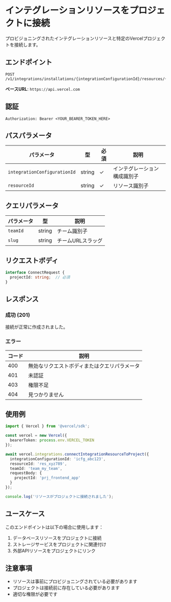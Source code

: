 # インテグレーションリソースをプロジェクトに接続

プロビジョニングされたインテグレーションリソースと特定のVercelプロジェクトを接続します。

## エンドポイント

```
POST /v1/integrations/installations/{integrationConfigurationId}/resources/{resourceId}/connections
```

**ベースURL**: `https://api.vercel.com`

## 認証

```
Authorization: Bearer <YOUR_BEARER_TOKEN_HERE>
```

## パスパラメータ

| パラメータ | 型 | 必須 | 説明 |
|----------|------|------|------|
| `integrationConfigurationId` | string | ✓ | インテグレーション構成識別子 |
| `resourceId` | string | ✓ | リソース識別子 |

## クエリパラメータ

| パラメータ | 型 | 説明 |
|----------|------|------|
| `teamId` | string | チーム識別子 |
| `slug` | string | チームURLスラッグ |

## リクエストボディ

```typescript
interface ConnectRequest {
  projectId: string;  // 必須
}
```

## レスポンス

### 成功 (201)

接続が正常に作成されました。

### エラー

| コード | 説明 |
|-------|------|
| 400 | 無効なリクエストボディまたはクエリパラメータ |
| 401 | 未認証 |
| 403 | 権限不足 |
| 404 | 見つかりません |

## 使用例

```typescript
import { Vercel } from '@vercel/sdk';

const vercel = new Vercel({
  bearerToken: process.env.VERCEL_TOKEN
});

await vercel.integrations.connectIntegrationResourceToProject({
  integrationConfigurationId: 'icfg_abc123',
  resourceId: 'res_xyz789',
  teamId: 'team_my_team',
  requestBody: {
    projectId: 'prj_frontend_app'
  }
});

console.log('リソースがプロジェクトに接続されました');
```

## ユースケース

このエンドポイントは以下の場合に使用します：

1. データベースリソースをプロジェクトに接続
2. ストレージサービスをプロジェクトに関連付け
3. 外部APIリソースをプロジェクトにリンク

## 注意事項

- リソースは事前にプロビジョニングされている必要があります
- プロジェクトは接続前に存在している必要があります
- 適切な権限が必要です
